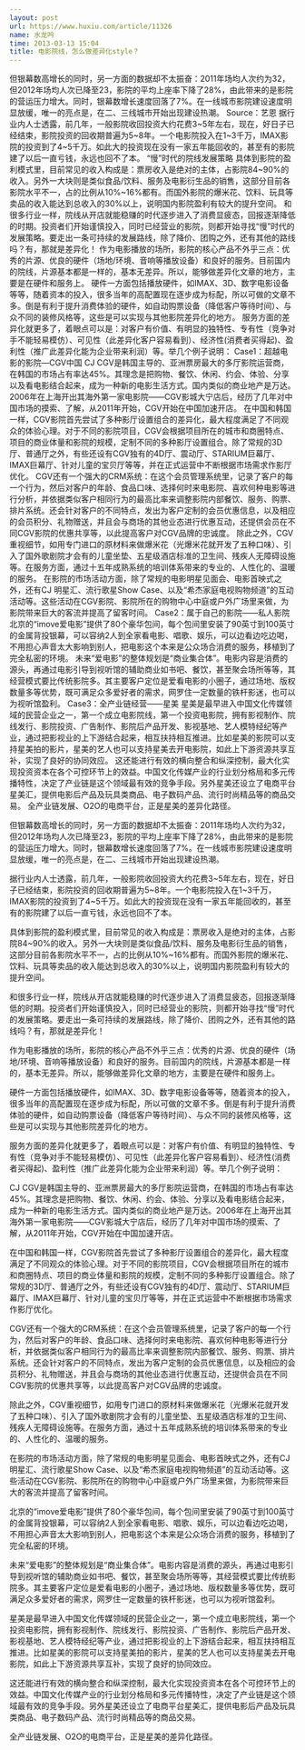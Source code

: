 ```yaml
---
layout: post
url: https://www.huxiu.com/article/11326
name: 水龙吟
time: 2013-03-13 15:04
title: 电影院线，怎么做差异化style？
---
```

但银幕数高增长的同时，另一方面的数据却不太振奋：2011年场均人次约为32，但2012年场均人次已降至23，影院的平均上座率下降了28%，由此带来的是影院的营运压力增大。同时，银幕数增长速度回落了7%。在一线城市影院建设速度明显放缓，唯一的亮点是，在二、三线城市开始出现建设热潮。 Source：艺恩 据行业内人士透露，前几年，一般影院收回投资大约花费3~5年左右，现在，好日子已经结束，影院投资的回收期普遍为5~8年。一个电影院投入在1~3千万，IMAX影院的投资到了4~5千万。如此大的投资现在没有一家五年能回收的，甚至有的影院建了以后一直亏钱，永远也回不了本。 “慢”时代的院线发展策略 具体到影院的盈利模式里，目前常见的收入构成是：票房收入是绝对的主体，占影院84~90%的收入。另外一大块则是类似食品/饮料、服务及电影衍生品的销售，这部分目前各影院水平不一，占的比例从10%~16%都有。而国外影院的爆米花、饮料、玩具等卖品的收入能达到总收入的30%以上，说明国内影院盈利有较大的提升空间。 和很多行业一样，院线从开店就能稳赚的时代逐步进入了消费显疲态，回报逐渐降低的时期。投资者们开始谨慎投入，同时已经营业的影院，则都开始寻找“慢”时代的发展策略。要走出一条可持续的发展路线，除了降价、团购之外，还有其他的路线吗？有，那就是差异化！ 作为电影播放的场所，影院的核心产品不外乎三点：优秀的片源、优良的硬件（场地/环境、音响等播放设备）和良好的服务。目前国内的院线，片源基本都是一样的，基本无差异。所以，能够做差异化文章的地方，主要是在硬件和服务上。 硬件一方面包括播放硬件，如IMAX、3D、数字电影设备等等，随着资本的投入，很多当年的高配置现在逐步成为标配，所以可做的文章不多。倒是有利于提升消费体验的硬件，如自动购票设备（降低客户等待时间）、与众不同的装修风格等，这些是可以实现与其他影院差异化的地方。 服务方面的差异化就更多了，着眼点可以是：对客户有价值、有明显的独特性、专有性（竞争对手不能轻易模仿）、可见性（此差异化客户容易看到）、经济性(消费者买得起)、盈利性（推广此差异化能为企业带来利润）等。举几个例子说明： Case1：超越电影的影院—CGV中国 CJ CGV是韩国主导的、亚洲票房最大的多厅影院运营商，在韩国的市场占有率达45%。其理念是把购物、餐饮、休闲、约会、体验、分享以及看电影结合起来，成为一种新的电影生活方式。国内类似的商业地产是万达。2006年在上海开出其海外第一家电影院——CGV影城大宁店后，经历了几年对中国市场的摸索、了解，从2011年开始，CGV开始在中国加速开店。 在中国和韩国一样，CGV影院首先尝试了多种影厅设置组合的差异化，最大程度满足了不同观众的体验心理。对于不同的影院项目，CGV会根据项目所在的城市和商圈特点、项目的商业体量和影院的规模，定制不同的多种影厅设置组合。除了常规的3D厅、普通厅之外，有些还设有CGV独有的4D厅、震动厅、STARIUM巨幕厅、IMAX巨幕厅、针对儿童的宝贝厅等等，并在正式运营中不断根据市场需求作影厅优化。 CGV还有一个强大的CRM系统：在这个会员管理系统里，记录了客户的每一个行为，然后对客户的年龄、食品口味、选择何时来电影院、喜欢何种电影等进行分析，并依据类似客户相同行为的最高比率来调整影院内部餐饮、服务、购票、排片系统。还会针对客户的不同特点，发出为客户定制的会员优惠信息，以及相应的会员积分、礼物赠送，并且会与商场的其他业态进行优惠互动，还提供会员在不同CGV影院的优惠共享等，以此提高客户对CGV品牌的忠诚度。 除此之外，CGV重视细节，如用专门进口的原材料来做爆米花（光爆米花就开发了五种口味）、引入了国外歌剧院才会有的儿童坐垫、五星级酒店标准的卫生间、残疾人无障碍设施等。在服务方面，通过十五年成熟系统的培训体系带来的专业的、人性化的、温暖的服务。 在影院的市场活动方面，除了常规的电影明星见面会、电影首映式之外，还有CJ 明星汇、流行歌星Show Case、以及“希杰家庭电视购物频道”的互动活动等。这些活动在CGV影院、影院所在的购物中心中庭或户外广场里来做，为影院带来巨大的客流并提高了留客时间。 Case2：属于自己的影院——私人影院 北京的“imove爱电影”提供了80个豪华包间，每个包间里安装了90英寸到100英寸的金属背投银幕，可以容纳2人到全家看电影、唱歌、娱乐，可以边看边吃边喝，不用担心声音太大影响到别人，把电影这个本来是公众场合消费的服务，移植到了完全私密的环境。 未来“爱电影”的整体规划是“商业集合体”。电影内容是消费的源头，再通过电影引导到视听馆的辅助商业如书吧、餐饮，甚至聚会场所等等，其经营模式要比传统影院多。其主要客户定位是爱看电影的小圈子，通过场地、版权数量多等优势，既可满足众多爱好者的需求，网罗住一定数量的铁杆影迷，也可以为视听馆盈利。 Case3：全产业链经营——星美 星美是最早进入中国文化传媒领域的民营企业之一，第一个成立电影院线，第一个投资电影院，拥有影视制作、院线发行、影院投资、广告制作、影院后产品开发、影视基地、艺人模特经纪等产业，通过把影视业的上下游结合起来，相互扶持相互推进。比如星美的影院可以支持星美拍的影片，星美的艺人也可以支持星美去开电影院，如此上下游资源共享互补，实现了良好的协同效应。 这还能进行有效的横向整合和纵深控制，最大化实现投资资本在各个可控环节上的效益。中国文化传媒产业的行业划分格局和多元传播特性，决定了产业链是这个领域最有效的竞争手段。另外星美还设立了电商平台星美汇，提供电影后产品及玩具类商品、电子数码产品、流行时尚精品等的商品交易。 全产业链发展、O2O的电商平台，正是星美的差异化路径。

但银幕数高增长的同时，另一方面的数据却不太振奋：2011年场均人次约为32，但2012年场均人次已降至23，影院的平均上座率下降了28%，由此带来的是影院的营运压力增大。同时，银幕数增长速度回落了7%。在一线城市影院建设速度明显放缓，唯一的亮点是，在二、三线城市开始出现建设热潮。

据行业内人士透露，前几年，一般影院收回投资大约花费3~5年左右，现在，好日子已经结束，影院投资的回收期普遍为5~8年。一个电影院投入在1~3千万，IMAX影院的投资到了4~5千万。如此大的投资现在没有一家五年能回收的，甚至有的影院建了以后一直亏钱，永远也回不了本。

具体到影院的盈利模式里，目前常见的收入构成是：票房收入是绝对的主体，占影院84~90%的收入。另外一大块则是类似食品/饮料、服务及电影衍生品的销售，这部分目前各影院水平不一，占的比例从10%~16%都有。而国外影院的爆米花、饮料、玩具等卖品的收入能达到总收入的30%以上，说明国内影院盈利有较大的提升空间。

和很多行业一样，院线从开店就能稳赚的时代逐步进入了消费显疲态，回报逐渐降低的时期。投资者们开始谨慎投入，同时已经营业的影院，则都开始寻找“慢”时代的发展策略。要走出一条可持续的发展路线，除了降价、团购之外，还有其他的路线吗？有，那就是差异化！

作为电影播放的场所，影院的核心产品不外乎三点：优秀的片源、优良的硬件（场地/环境、音响等播放设备）和良好的服务。目前国内的院线，片源基本都是一样的，基本无差异。所以，能够做差异化文章的地方，主要是在硬件和服务上。

硬件一方面包括播放硬件，如IMAX、3D、数字电影设备等等，随着资本的投入，很多当年的高配置现在逐步成为标配，所以可做的文章不多。倒是有利于提升消费体验的硬件，如自动购票设备（降低客户等待时间）、与众不同的装修风格等，这些是可以实现与其他影院差异化的地方。

服务方面的差异化就更多了，着眼点可以是：对客户有价值、有明显的独特性、专有性（竞争对手不能轻易模仿）、可见性（此差异化客户容易看到）、经济性(消费者买得起)、盈利性（推广此差异化能为企业带来利润）等。举几个例子说明：

CJ CGV是韩国主导的、亚洲票房最大的多厅影院运营商，在韩国的市场占有率达45%。其理念是把购物、餐饮、休闲、约会、体验、分享以及看电影结合起来，成为一种新的电影生活方式。国内类似的商业地产是万达。2006年在上海开出其海外第一家电影院——CGV影城大宁店后，经历了几年对中国市场的摸索、了解，从2011年开始，CGV开始在中国加速开店。

在中国和韩国一样，CGV影院首先尝试了多种影厅设置组合的差异化，最大程度满足了不同观众的体验心理。对于不同的影院项目，CGV会根据项目所在的城市和商圈特点、项目的商业体量和影院的规模，定制不同的多种影厅设置组合。除了常规的3D厅、普通厅之外，有些还设有CGV独有的4D厅、震动厅、STARIUM巨幕厅、IMAX巨幕厅、针对儿童的宝贝厅等等，并在正式运营中不断根据市场需求作影厅优化。

CGV还有一个强大的CRM系统：在这个会员管理系统里，记录了客户的每一个行为，然后对客户的年龄、食品口味、选择何时来电影院、喜欢何种电影等进行分析，并依据类似客户相同行为的最高比率来调整影院内部餐饮、服务、购票、排片系统。还会针对客户的不同特点，发出为客户定制的会员优惠信息，以及相应的会员积分、礼物赠送，并且会与商场的其他业态进行优惠互动，还提供会员在不同CGV影院的优惠共享等，以此提高客户对CGV品牌的忠诚度。

除此之外，CGV重视细节，如用专门进口的原材料来做爆米花（光爆米花就开发了五种口味）、引入了国外歌剧院才会有的儿童坐垫、五星级酒店标准的卫生间、残疾人无障碍设施等。在服务方面，通过十五年成熟系统的培训体系带来的专业的、人性化的、温暖的服务。

在影院的市场活动方面，除了常规的电影明星见面会、电影首映式之外，还有CJ 明星汇、流行歌星Show Case、以及“希杰家庭电视购物频道”的互动活动等。这些活动在CGV影院、影院所在的购物中心中庭或户外广场里来做，为影院带来巨大的客流并提高了留客时间。

北京的“imove爱电影”提供了80个豪华包间，每个包间里安装了90英寸到100英寸的金属背投银幕，可以容纳2人到全家看电影、唱歌、娱乐，可以边看边吃边喝，不用担心声音太大影响到别人，把电影这个本来是公众场合消费的服务，移植到了完全私密的环境。

未来“爱电影”的整体规划是“商业集合体”。电影内容是消费的源头，再通过电影引导到视听馆的辅助商业如书吧、餐饮，甚至聚会场所等等，其经营模式要比传统影院多。其主要客户定位是爱看电影的小圈子，通过场地、版权数量多等优势，既可满足众多爱好者的需求，网罗住一定数量的铁杆影迷，也可以为视听馆盈利。

星美是最早进入中国文化传媒领域的民营企业之一，第一个成立电影院线，第一个投资电影院，拥有影视制作、院线发行、影院投资、广告制作、影院后产品开发、影视基地、艺人模特经纪等产业，通过把影视业的上下游结合起来，相互扶持相互推进。比如星美的影院可以支持星美拍的影片，星美的艺人也可以支持星美去开电影院，如此上下游资源共享互补，实现了良好的协同效应。

这还能进行有效的横向整合和纵深控制，最大化实现投资资本在各个可控环节上的效益。中国文化传媒产业的行业划分格局和多元传播特性，决定了产业链是这个领域最有效的竞争手段。另外星美还设立了电商平台星美汇，提供电影后产品及玩具类商品、电子数码产品、流行时尚精品等的商品交易。

全产业链发展、O2O的电商平台，正是星美的差异化路径。

